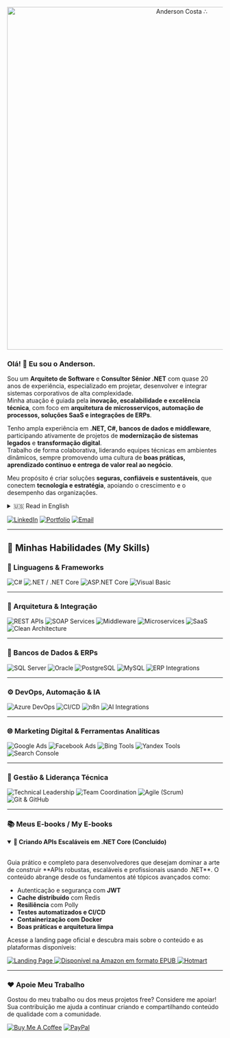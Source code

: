 <p align="center">
  <a href="https://avbc.dev/" target="_blank">
    <img src="https://cdn.avbc.codes/v1/Content/images/sites/sharpnex/portfolio/anderson/anderson-banner.svg" width="800" alt="Anderson Costa ∴">
  </a> 
</p>

### Olá! 👋 Eu sou o Anderson.

Sou um **Arquiteto de Software** e **Consultor Sênior .NET** com quase 20 anos de experiência, especializado em projetar, desenvolver e integrar sistemas corporativos de alta complexidade.  
Minha atuação é guiada pela **inovação, escalabilidade e excelência técnica**, com foco em **arquitetura de microsserviços, automação de processos, soluções SaaS e integrações de ERPs**.

Tenho ampla experiência em **.NET, C#, bancos de dados e middleware**, participando ativamente de projetos de **modernização de sistemas legados** e **transformação digital**.  
Trabalho de forma colaborativa, liderando equipes técnicas em ambientes dinâmicos, sempre promovendo uma cultura de **boas práticas, aprendizado contínuo e entrega de valor real ao negócio**.

Meu propósito é criar soluções **seguras, confiáveis e sustentáveis**, que conectem **tecnologia e estratégia**, apoiando o crescimento e o desempenho das organizações.

<details>
  <summary>🇺🇸 Read in English</summary>

I am a **Software Architect** and **Senior .NET Consultant** with nearly 20 years of experience designing, developing, and integrating mission-critical enterprise systems.  
My work is driven by **innovation, scalability, and technical excellence**, focusing on **microservices architecture, process automation, SaaS platforms, and ERP integrations**.

I have extensive experience in **.NET, C#, databases, and middleware**, contributing to large-scale **system modernization** and **digital transformation** initiatives.  
I lead technical teams in **collaborative and high-performance environments**, fostering a culture of **best practices, continuous learning, and value-driven delivery**.

My goal is to build **secure, reliable, and sustainable** solutions that bridge **technology and business strategy**, empowering organizations to thrive in an ever-evolving digital landscape.
</details>

<p align="left">
  <a href="https://linkedin.com/in/andersonvbcosta" target="_blank"><img src="https://img.shields.io/badge/LinkedIn-0077B5?style=for-the-badge&logo=linkedin&logoColor=white" alt="LinkedIn"/></a>
  <a href="https://avbc.dev" target="_blank"><img src="https://img.shields.io/badge/Portfolio-343a40?style=for-the-badge&logo=dev.to&logoColor=white" alt="Portfolio"/></a>
  <a href="mailto:andersonvbcosta@gmail.com"><img src="https://img.shields.io/badge/Email-D14836?style=for-the-badge&logo=gmail&logoColor=white" alt="Email"/></a>
</p>

---

## 🚀 Minhas Habilidades (My Skills)

### 🧠 Linguagens & Frameworks
<p align="left">
  <img src="https://img.shields.io/badge/C%23-239120?style=for-the-badge&logo=c-sharp&logoColor=white" alt="C#"/>
  <img src="https://img.shields.io/badge/.NET%20/%20.NET%20Core-512BD4?style=for-the-badge&logo=dotnet&logoColor=white" alt=".NET / .NET Core"/>
  <img src="https://img.shields.io/badge/ASP.NET%20Core-68217A?style=for-the-badge&logo=.net&logoColor=white" alt="ASP.NET Core"/>
  <img src="https://img.shields.io/badge/Visual%20Basic-945DB7?style=for-the-badge" alt="Visual Basic"/>
</p>

---

### 🧩 Arquitetura & Integração
<p align="left">
  <img src="https://img.shields.io/badge/REST%20APIs-0277BD?style=for-the-badge&logo=api&logoColor=white" alt="REST APIs"/>
  <img src="https://img.shields.io/badge/SOAP%20Services-00629B?style=for-the-badge&logo=soap&logoColor=white" alt="SOAP Services"/>
  <img src="https://img.shields.io/badge/Middleware%20Development-2E8B57?style=for-the-badge" alt="Middleware"/>
  <img src="https://img.shields.io/badge/Microservices%20Architecture-222222?style=for-the-badge&logo=moleculer&logoColor=white" alt="Microservices"/>
  <img src="https://img.shields.io/badge/SaaS%20Solutions-20A9E5?style=for-the-badge&logo=salesforce&logoColor=white" alt="SaaS"/>
  <img src="https://img.shields.io/badge/Clean%20Architecture-black?style=for-the-badge" alt="Clean Architecture"/>
</p>

---

### 💾 Bancos de Dados & ERPs
<p align="left">
  <img src="https://img.shields.io/badge/SQL%20Server-CC2927?style=for-the-badge&logo=microsoft-sql-server&logoColor=white" alt="SQL Server"/>
  <img src="https://img.shields.io/badge/Oracle-F80000?style=for-the-badge&logo=oracle&logoColor=white" alt="Oracle"/>
  <img src="https://img.shields.io/badge/PostgreSQL-4169E1?style=for-the-badge&logo=postgresql&logoColor=white" alt="PostgreSQL"/>
  <img src="https://img.shields.io/badge/MySQL-4479A1?style=for-the-badge&logo=mysql&logoColor=white" alt="MySQL"/>
  <img src="https://img.shields.io/badge/ERP%20Integrations-TOTVS%2C%20Safetech%2C%20Microsiga%2C%20Zanthus%2C%20Sitef-00A4F2?style=for-the-badge" alt="ERP Integrations"/>
</p>

---

### ⚙️ DevOps, Automação & IA
<p align="left">
  <img src="https://img.shields.io/badge/Azure%20DevOps-0078D7?style=for-the-badge&logo=azure-devops&logoColor=white" alt="Azure DevOps"/>
  <img src="https://img.shields.io/badge/CI%2FCD-181717?style=for-the-badge&logo=github-actions&logoColor=white" alt="CI/CD"/>
  <img src="https://img.shields.io/badge/n8n%20(process%20automation)-F05A28?style=for-the-badge&logo=n8n&logoColor=white" alt="n8n"/>
  <img src="https://img.shields.io/badge/AI%20Integrations-8B0000?style=for-the-badge&logo=openai&logoColor=white" alt="AI Integrations"/>
</p>

---

### 🌐 Marketing Digital & Ferramentas Analíticas
<p align="left">
  <img src="https://img.shields.io/badge/Google%20Ads-4285F4?style=for-the-badge&logo=googleads&logoColor=white" alt="Google Ads"/>
  <img src="https://img.shields.io/badge/Facebook%20Ads-1877F2?style=for-the-badge&logo=facebook&logoColor=white" alt="Facebook Ads"/>
  <img src="https://img.shields.io/badge/Bing%20Webmaster%20Tools-008373?style=for-the-badge&logo=microsoft&logoColor=white" alt="Bing Tools"/>
  <img src="https://img.shields.io/badge/Yandex%20Tools-FF0000?style=for-the-badge&logo=yandex&logoColor=white" alt="Yandex Tools"/>
  <img src="https://img.shields.io/badge/Search%20Console-34A853?style=for-the-badge&logo=google&logoColor=white" alt="Search Console"/>
</p>

---

### 🧭 Gestão & Liderança Técnica
<p align="left">
  <img src="https://img.shields.io/badge/Technical%20Leadership-0D1117?style=for-the-badge&logo=leader&logoColor=white" alt="Technical Leadership"/>
  <img src="https://img.shields.io/badge/Team%20Coordination-0A84FF?style=for-the-badge&logo=teams&logoColor=white" alt="Team Coordination"/>
  <img src="https://img.shields.io/badge/Agile%20(Scrum)-2496ED?style=for-the-badge&logo=scrumalliance&logoColor=white" alt="Agile (Scrum)"/>
  <img src="https://img.shields.io/badge/Git%20%26%20GitHub-181717?style=for-the-badge&logo=github&logoColor=white" alt="Git & GitHub"/>
</p>

---

### 📚 Meus E-books / My E-books

<details open>
  <summary><strong>📖 Criando APIs Escaláveis em .NET Core (Concluído)</strong></summary>
  <br>
  <p>
    Guia prático e completo para desenvolvedores que desejam dominar a arte de construir **APIs robustas, escaláveis e profissionais usando .NET**.  
    O conteúdo abrange desde os fundamentos até tópicos avançados como:
  </p>

  - Autenticação e segurança com **JWT**  
  - **Cache distribuído** com Redis  
  - **Resiliência** com Polly  
  - **Testes automatizados e CI/CD**  
  - **Containerização com Docker**  
  - **Boas práticas e arquitetura limpa**

  <p>
    Acesse a landing page oficial e descubra mais sobre o conteúdo e as plataformas disponíveis:
  </p>

  <p>
    <a href="https://ebook.sharpnex.net/scalable-apis-dotnet" target="_blank">
      <img src="https://img.shields.io/badge/Acessar%20Landing%20Page-0078D4?style=for-the-badge&logo=microsoftedge&logoColor=white" alt="Landing Page">
    </a>
    <a href="https://www.amazon.com/dp/B0D3L7T5F3" target="_blank">
      <img src="https://img.shields.io/badge/Amazon%20%2F%20EPUB-FF9900?style=for-the-badge&logo=amazon&logoColor=white" alt="Disponível na Amazon em formato EPUB">
    </a>
    <a href="https://hotmart.com/pt-br/marketplace/produtos/criando-apis-escalaveis-em-dotnet" target="_blank">
      <img src="https://img.shields.io/badge/Hotmart%20%2F%20PDF-F73C00?style=for-the-badge&logo=hotmart&logoColor=white" alt="Hotmart">
    </a>
  </p>
</details>

---
### ❤️ Apoie Meu Trabalho

Gostou do meu trabalho ou dos meus projetos free? Considere me apoiar! Sua contribuição me ajuda a continuar criando e compartilhando conteúdo de qualidade com a comunidade.

<p>
  <a href="https://go.avbc.dev/i9HwDKlQ" target="_blank"><img src="https://img.shields.io/badge/Buy%20Me%20A%20Coffee-FFDD00?style=for-the-badge&logo=buy-me-a-coffee&logoColor=black" alt="Buy Me A Coffee"></a>
  <a href="https://go.avbc.dev/8VLnyhHA" target="_blank"><img src="https://img.shields.io/badge/PayPal-00457C?style=for-the-badge&logo=paypal&logoColor=white" alt="PayPal"></a>
</p>
